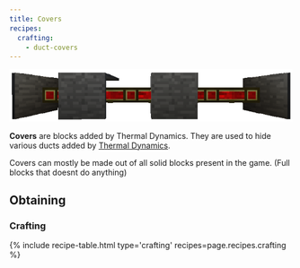 ```yaml
--- 
title: Covers 
recipes:
  crafting:
    - duct-covers
--- 
```


![Covers on Redstone Energy Fluxducts](/assets/images/thermal-dynamics/covers.png)

**Covers** are blocks added by Thermal Dynamics. They are used to hide various ducts added by [Thermal Dynamics](/docs/thermal-dynamics/).

Covers can mostly be made out of all solid blocks present in the game. (Full blocks that doesnt do anything)

Obtaining
---------

### Crafting
{% include recipe-table.html type='crafting' recipes=page.recipes.crafting %}